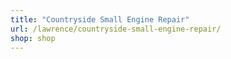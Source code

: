 ```yaml
---
title: "Countryside Small Engine Repair"
url: /lawrence/countryside-small-engine-repair/
shop: shop
---
```

